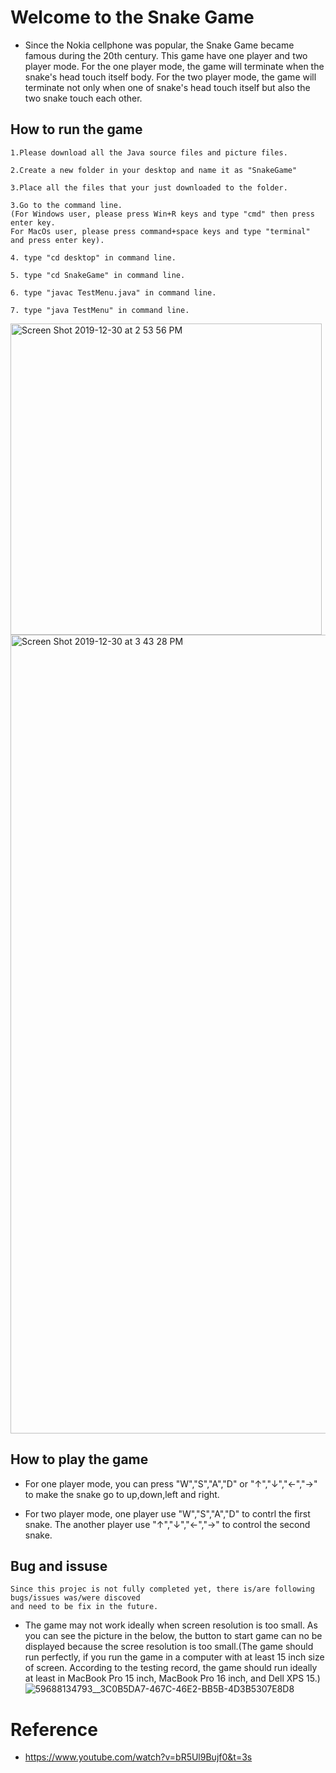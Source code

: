 # Welcome to the Snake Game
- Since the Nokia cellphone was popular, the Snake Game became famous during the 20th century. 
  This game have one player and two player mode. 
  For the one player mode, the game will terminate when the snake's head touch itself body. 
  For the two player mode, the game will terminate not only when one of snake's head touch itself but also the two snake touch    each other.

## How to run the game

    1.Please download all the Java source files and picture files. 
    
    2.Create a new folder in your desktop and name it as "SnakeGame"
    
    3.Place all the files that your just downloaded to the folder.
    
    3.Go to the command line. 
    (For Windows user, please press Win+R keys and type "cmd" then press enter key. 
    For MacOs user, please press command+space keys and type "terminal" and press enter key).
    
    4. type "cd desktop" in command line.
    
    5. type "cd SnakeGame" in command line.
    
    6. type "javac TestMenu.java" in command line.
    
    7. type "java TestMenu" in command line.
    
<img width="498" alt="Screen Shot 2019-12-30 at 2 53 56 PM" src="https://user-images.githubusercontent.com/25276186/71603988-5abe9080-2b14-11ea-93df-dc18584d00db.png">
<img width="1278" alt="Screen Shot 2019-12-30 at 3 43 28 PM" src="https://user-images.githubusercontent.com/25276186/71605087-3f0ab880-2b1b-11ea-8930-76b86ed1a021.png">

## How to play the game

- For one player mode, you can press "W","S","A","D" or "↑","↓","←","→" to make the snake go to up,down,left and right.

- For two player mode, one player use "W","S","A","D" to contrl the first snake. The another player use "↑","↓","←","→" to control the second snake. 
  

## Bug and issuse
    Since this projec is not fully completed yet, there is/are following bugs/issues was/were discoved 
    and need to be fix in the future.
   
- The game may not work ideally when screen resolution is too small. As you can see the picture in the below, the button to start game can no be displayed because the scree resolution is too small.(The game should run perfectly, if you run the game in a computer with at least 15 inch size of screen. According to the testing record, the game should run ideally at least in MacBook Pro 15 inch, MacBook Pro 16 inch, and Dell XPS 15.)
![59688134793__3C0B5DA7-467C-46E2-BB5B-4D3B5307E8D8](https://user-images.githubusercontent.com/25276186/71610322-cd476480-2b44-11ea-8709-9783b3c5a479.jpeg)

# Reference 
- https://www.youtube.com/watch?v=bR5Ul9Bujf0&t=3s

